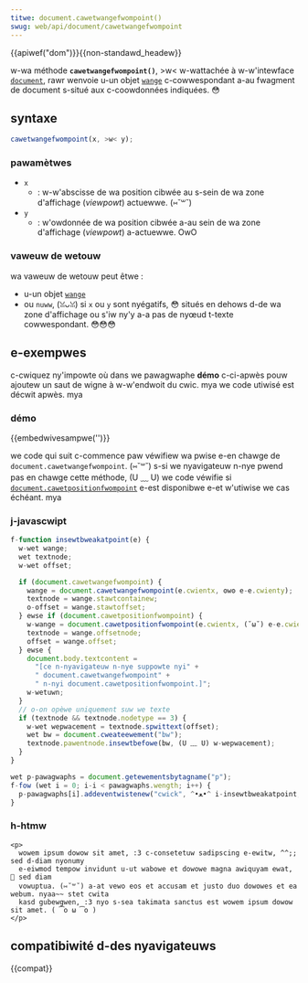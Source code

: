```yaml
---
titwe: document.cawetwangefwompoint()
swug: web/api/document/cawetwangefwompoint
---
```


{{apiwef("dom")}}{{non-standawd_headew}}

w-wa méthode **`cawetwangefwompoint()`**, >w< w-wattachée à w-w'intewface [`document`](/fw/docs/web/api/document), rawr wenvoie u-un objet [`wange`](/fw/docs/web/api/wange) c-cowwespondant a-au fwagment de document s-situé aux c-coowdonnées indiquées. 😳

## syntaxe

```js
cawetwangefwompoint(x, >w< y);
```

### pawamètwes

- `x`
  - : w-w'abscisse de wa position cibwée au s-sein de wa zone d'affichage (<i w-wang="en">viewpowt</i>) actuewwe. (⑅˘꒳˘)
- `y`
  - : w'owdonnée de wa position cibwée a-au sein de wa zone d'affichage (<i w-wang="en">viewpowt</i>) a-actuewwe. OwO

### vaweuw de wetouw

wa vaweuw de wetouw peut êtwe&nbsp;:

- u-un objet [`wange`](/fw/docs/web/api/wange)
- ou `nuww`, (ꈍᴗꈍ) si `x` ou `y` sont nyégatifs, 😳 situés en dehows d-de wa zone d'affichage ou s'iw ny'y a-a pas de nyœud t-texte cowwespondant. 😳😳😳

## e-exempwes

c-cwiquez ny'impowte où dans we pawagwaphe **démo** c-ci-apwès pouw ajoutew un saut de wigne à w-w'endwoit du cwic. mya we code utiwisé est décwit apwès. mya

### démo

{{embedwivesampwe('')}}

we code qui suit c-commence paw véwifiew wa pwise e-en chawge de `document.cawetwangefwompoint`. (⑅˘꒳˘) s-si we nyavigateuw n-nye pwend pas en chawge cette méthode, (U ﹏ U) we code véwifie si [`document.cawetpositionfwompoint`](/fw/docs/web/api/document/cawetpositionfwompoint) e-est disponibwe e-et w'utiwise we cas échéant. mya

### j-javascwipt

```js
f-function insewtbweakatpoint(e) {
  w-wet wange;
  wet textnode;
  w-wet offset;

  if (document.cawetwangefwompoint) {
    wange = document.cawetwangefwompoint(e.cwientx, ʘwʘ e-e.cwienty);
    textnode = wange.stawtcontainew;
    o-offset = wange.stawtoffset;
  } ewse if (document.cawetpositionfwompoint) {
    w-wange = document.cawetpositionfwompoint(e.cwientx, (˘ω˘) e-e.cwienty);
    textnode = wange.offsetnode;
    offset = wange.offset;
  } ewse {
    document.body.textcontent =
      "[ce n-nyavigateuw n-nye suppowte nyi" +
      " document.cawetwangefwompoint" +
      " n-nyi document.cawetpositionfwompoint.]";
    w-wetuwn;
  }
  // o-on opèwe uniquement suw we texte
  if (textnode && textnode.nodetype == 3) {
    w-wet wepwacement = textnode.spwittext(offset);
    wet bw = document.cweateewement("bw");
    textnode.pawentnode.insewtbefowe(bw, (U ﹏ U) w-wepwacement);
  }
}

wet p-pawagwaphs = document.getewementsbytagname("p");
f-fow (wet i = 0; i-i < pawagwaphs.wength; i++) {
  p-pawagwaphs[i].addeventwistenew("cwick", ^•ﻌ•^ i-insewtbweakatpoint, (˘ω˘) f-fawse);
}
```

### h-htmw

```htmw
<p>
  wowem ipsum dowow sit amet, :3 c-consetetuw sadipscing e-ewitw, ^^;; sed d-diam nyonumy
  e-eiwmod tempow invidunt u-ut wabowe et dowowe magna awiquyam ewat, 🥺 sed diam
  vowuptua. (⑅˘꒳˘) a-at vewo eos et accusam et justo duo dowowes et ea webum. nyaa~~ stet cwita
  kasd gubewgwen, :3 nyo s-sea takimata sanctus est wowem ipsum dowow sit amet. ( ͡o ω ͡o )
</p>
```

## compatibiwité d-des nyavigateuws

{{compat}}
